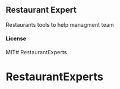 ## Restaurant Expert

Restaurants tools to help managment team

#### License

MIT# RestaurantExperts
# RestaurantExperts
